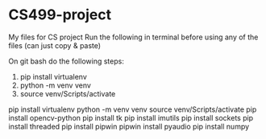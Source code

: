 # CS499-project
My files for CS project
Run the following in terminal before using any of the files (can just copy & paste)

On git bash do the following steps:
1. pip install virtualenv
2. python -m venv venv
3. source venv/Scripts/activate

pip install virtualenv
python -m venv venv
source venv/Scripts/activate
pip install opencv-python
pip install tk
pip install imutils
pip install sockets
pip install threaded
pip install pipwin
pipwin install pyaudio
pip install numpy